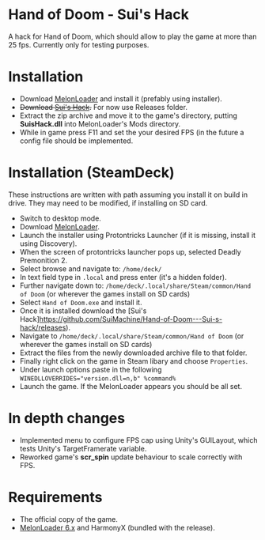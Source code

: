 # Hand of Doom - Sui's Hack
 A hack for Hand of Doom, which should allow to play the game at more than 25 fps. Currently only for testing purposes.
 
# Installation
* Download [MelonLoader](https://github.com/LavaGang/MelonLoader/releases) and install it (prefably using installer).
* ~~Download [Sui's Hack](https://github.com/SuiMachine/Hand-of-Doom---Sui-s-hack/releases).~~ For now use Releases folder.
* Extract the zip archive and move it to the game's directory, putting **SuisHack.dll** into MelonLoader's Mods directory.
* While in game press F11 and set the your desired FPS (in the future a config file should be implemented. 

# Installation (SteamDeck)
These instructions are written with path assuming you install it on build in drive. They may need to be modified, if installing on SD card.
* Switch to desktop mode.
* Download [MelonLoader](https://github.com/LavaGang/MelonLoader/releases).
* Launch the installer using Protontricks Launcher (if it is missing, install it using Discovery).
* When the screen of protontricks launcher pops up, selected Deadly Premonition 2.
* Select browse and navigate to: `/home/deck/`
* In text field type in `.local` and press enter (it's a hidden folder).
* Further navigate down to: `/home/deck/.local/share/Steam/common/Hand of Doom` (or wherever the games install on SD cards)
* Select `Hand of Doom.exe` and install it.
* Once it is installed download the [Sui's Hack]https://github.com/SuiMachine/Hand-of-Doom---Sui-s-hack/releases).
* Navigate to `/home/deck/.local/share/Steam/common/Hand of Doom` (or wherever the games install on SD cards)
* Extract the files from the newly downloaded archive file to that folder.
* Finally right click on the game in Steam libary and choose `Properties`.
* Under launch options paste in the following `WINEDLLOVERRIDES="version.dll=n,b" %command%`
* Launch the game. If the MelonLoader appears you should be all set.
 
# In depth changes
* Implemented menu to configure FPS cap using Unity's GUILayout, which tests Unity's TargetFramerate variable.
* Reworked game's **scr_spin** update behaviour to scale correctly with FPS.

# Requirements
* The official copy of the game.
* [MelonLoader 6.x](https://melonwiki.xyz/#/) and HarmonyX (bundled with the release).

